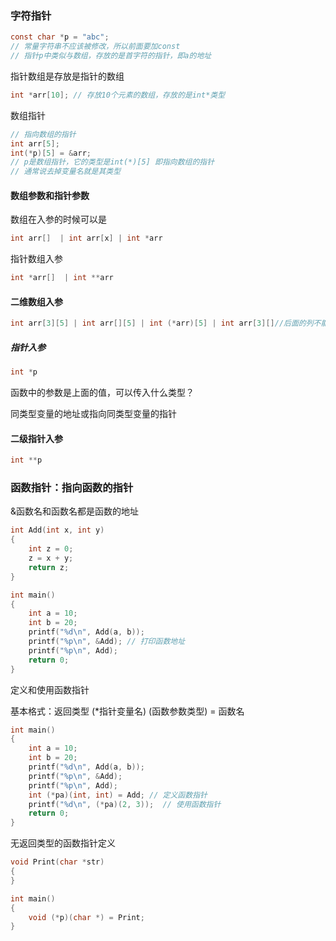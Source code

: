 ### 字符指针

```c
const char *p = "abc";
// 常量字符串不应该被修改，所以前面要加const
// 指针p中类似与数组，存放的是首字符的指针，即a的地址
```

指针数组是存放是指针的数组

```c
int *arr[10]; // 存放10个元素的数组，存放的是int*类型
```

数组指针

```c
// 指向数组的指针
int arr[5];
int(*p)[5] = &arr;
// p是数组指针，它的类型是int(*)[5] 即指向数组的指针
// 通常说去掉变量名就是其类型
```

   

#### 数组参数和指针参数

数组在入参的时候可以是

```c
int arr[]  | int arr[x] | int *arr
```

指针数组入参

```c
int *arr[]  | int **arr
```

#### 二维数组入参

```c
int arr[3][5] | int arr[][5] | int (*arr)[5] | int arr[3][]//后面的列不能省略  
```

##### 指针入参

```c
int *p
```

函数中的参数是上面的值，可以传入什么类型？

同类型变量的地址或指向同类型变量的指针

#### 二级指针入参

```c
int **p
```

### 函数指针：指向函数的指针

&函数名和函数名都是函数的地址

```c
int Add(int x, int y)
{
    int z = 0;
    z = x + y;
    return z;
}

int main()
{
    int a = 10;
    int b = 20;
    printf("%d\n", Add(a, b));
    printf("%p\n", &Add); // 打印函数地址
    printf("%p\n", Add);
    return 0;
}
```

定义和使用函数指针

基本格式：返回类型 (*指针变量名) (函数参数类型)  =   函数名

```c
int main()
{
    int a = 10;
    int b = 20;
    printf("%d\n", Add(a, b));
    printf("%p\n", &Add);
    printf("%p\n", Add);
    int (*pa)(int, int) = Add; // 定义函数指针
    printf("%d\n", (*pa)(2, 3));  // 使用函数指针
    return 0;
}
```

无返回类型的函数指针定义

```c
void Print(char *str)
{
}

int main()
{
    void (*p)(char *) = Print;
} 
```



